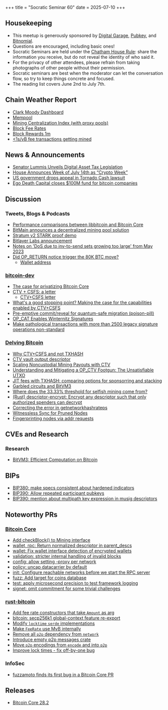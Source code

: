 +++
title = "Socratic Seminar 60"
date = 2025-07-10
+++

Housekeeping
------------

- This meetup is generously sponsored by [Digital Garage](https://dg717.com/), [Pubkey](https://pubkey.bar/), and [Bitnomial](https://bitnomial.com).
- Questions are encouraged, including basic ones!
- Socratic Seminars are held under the [Chatham House Rule](https://www.chathamhouse.org/about-us/chatham-house-rule): share the information you receive, but do not reveal the identity of who said it.
- For the privacy of other attendees, please refrain from taking photographs of other people without their permission.
- Socratic seminars are best when the moderator can let the conversation flow, so try to keep things concrete and focused.
- The reading list covers June 2nd to July 7th.

Chain Weather Report
--------------------

- [Clark Moody Dashboard](https://dashboard.clarkmoody.com/)
- [Mempool](https://mempool.space/graphs/mempool#1m)
- [Mining Centralization Index (with proxy pools)](https://mainnet.observer/charts/mining-pools-centralization-index-with-proxy-pools/?c)
- [Block Fee Rates](https://mempool.space/graphs/mining/block-fee-rates#1m)
- [Block Rewards 1m](https://mempool.space/graphs/mining/block-rewards#1m)
- [<1s/vB fee transactions getting mined](https://x.com/peterktodd/status/1935709056695775583)

News & Announcements
--------------------

- [Senator Lummis Unveils Digital Asset Tax Legislation](https://www.lummis.senate.gov/press-releases/lummis-unveils-digital-asset-tax-legislation/)
- [House Announces Week of July 14th as “Crypto Week”](https://financialservices.house.gov/news/documentsingle.aspx?DocumentID=410793)
- [US government drops appeal in Tornado Cash lawsuit](https://news.bloomberglaw.com/litigation/appeal-dropped-over-crypto-transactions-on-foreign-software-law)
- [Ego Death Capital closes $100M fund for bitcoin companies](https://www.axios.com/2025/07/08/ego-death-100-million-bitcoin-companies)

Discussion
----------

### Tweets, Blogs & Podcasts

- [Performance comparisons between libbitcoin and Bitcoin Core](https://x.com/bitcoinbrink/status/1934925113599656377)
- [BitMain announces a decentralized mining pool solution](https://x.com/bitmaintech/status/1927581481674670492)
- [Stratum v2 STARK proof demo](https://x.com/dimahledba/status/1935354385795592491)
- [Bitlayer Labs announcement](https://x.com/BitlayerLabs/status/1927187546448036216)
- [Notes on 'DoS due to inv-to-send sets growing too large' from May 2023](https://b10c.me/observations/15-inv-to-send-queue/)
- [Did OP_RETURN notice trigger the 80K BTC move?](https://x.com/P3b7_/status/1942191296136835569)
    - [Wallet address](https://mempool.space/address/12tLs9c9RsALt4ockxa1hB4iTCTSmxj2me)

### [bitcoin-dev](https://groups.google.com/g/bitcoindev)

- [The case for privatizing Bitcoin Core](https://groups.google.com/g/bitcoindev/c/43yjt8MXMvo)
- [CTV + CSFS: a letter](https://groups.google.com/g/bitcoindev/c/KJF6A55DPJ8)
    - [CTV+CSFS letter](https://ctv-csfs.com/)
- [What's a good stopping point? Making the case for the capabilities enabled by CTV+CSFS](https://groups.google.com/g/bitcoindev/c/-qJc1EWQzY0)
- [Pre-emptive commit/reveal for quantum-safe migration (poison-pill)](https://groups.google.com/g/bitcoindev/c/oa4nDmlLzN4)
- [OP_CAT Enables Winternitz Signatures](https://groups.google.com/g/bitcoindev/c/Zx_NMqZH65Y)
- [Make pathological transactions with more than 2500 legacy signature operations non-standard](https://groups.google.com/g/bitcoindev/c/u2Bz1Ms8_lA)

### [Delving Bitcoin](https://delvingbitcoin.org/)

- [Why CTV+CSFS and not TXHASH](https://delvingbitcoin.org/t/why-ctv-csfs-and-not-txhash)
- [CTV vault output descriptor](https://delvingbitcoin.org/t/ctv-vault-output-descriptor)
- [Scaling Noncustodial Mining Payouts with CTV](https://delvingbitcoin.org/t/scaling-noncustodial-mining-payouts-with-ctv)
- [Understanding and Mitigating a OP_CTV Footgun: The Unsatisfiable UTXO](https://delvingbitcoin.org/t/understanding-and-mitigating-a-op-ctv-footgun-the-unsatisfiable-utxo/1809)
- [JIT fees with TXHASH: comparing options for sponsorring and stacking](https://delvingbitcoin.org/t/jit-fees-with-txhash-comparing-options-for-sponsorring-and-stacking)
- [Garbled circuits and BitVM3](https://delvingbitcoin.org/t/garbled-circuits-and-bitvm3)
- [Where does the 33.33% threshold for selfish mining come from?](https://delvingbitcoin.org/t/where-does-the-33-33-threshold-for-selfish-mining-come-from)
- [(Rust) descriptor-encrypt: Encrypt any descriptor such that only authorized spenders can decrypt](https://delvingbitcoin.org/t/rust-descriptor-encrypt-encrypt-any-descriptor-such-that-only-authorized-spenders-can-decrypt)
- [Correcting the error in getnetworkhashrateps](https://delvingbitcoin.org/t/correcting-the-error-in-getnetworkhashrateps)
- [Witnessless Sync for Pruned Nodes](https://delvingbitcoin.org/t/witnessless-sync-for-pruned-nodes)
- [Fingerprinting nodes via addr requests](https://delvingbitcoin.org/t/fingerprinting-nodes-via-addr-requests/1786)

CVEs and Research
-----------------

### Research

- [BitVM3: Efficient Computation on Bitcoin](https://bitvm.org/bitvm3.pdf)

BIPs
----

- [BIP380: make specs consistent about hardened indicators](https://github.com/bitcoin/bips/pull/1803)
- [BIP390: Allow repeated participant pubkeys](https://github.com/bitcoin/bips/pull/1867)
- [BIP390: mention about multipath key expression in musig descriptors](https://github.com/bitcoin/bips/pull/1866)

Noteworthy PRs
--------------

### [Bitcoin Core](https://github.com/bitcoin/bitcoin)
- [Add checkBlock() to Mining interface](https://github.com/bitcoin/bitcoin/pull/31981)
- [wallet, rpc: Return normalized descriptor in parent_descs](https://github.com/bitcoin/bitcoin/pull/32594)
- [wallet: Fix wallet interface detection of encrypted wallets](https://github.com/bitcoin/bitcoin/pull/32620)
- [validation: stricter internal handling of invalid blocks](https://github.com/bitcoin/bitcoin/pull/31405)
- [config: allow setting -proxy per network](https://github.com/bitcoin/bitcoin/pull/32425)
- [policy: uncap datacarrier by default](https://github.com/bitcoin/bitcoin/pull/32406)
- [init: Configure reachable networks before we start the RPC server](https://github.com/bitcoin/bitcoin/pull/32539)
- [fuzz: Add target for coins database](https://github.com/bitcoin/bitcoin/pull/32602)
- [test: apply microsecond precision to test framework logging](https://github.com/bitcoin/bitcoin/pull/32676)
- [signet: omit commitment for some trivial challenges](https://github.com/bitcoin/bitcoin/pull/29032)

### [rust-bitcoin](https://github.com/rust-bitcoin/rust-bitcoin)
- [Add fee rate constructors that take `Amount` as arg](https://github.com/rust-bitcoin/rust-bitcoin/pull/4614)
- [bitcoin: secp256k1 global-context feature re-export](https://github.com/rust-bitcoin/rust-bitcoin/pull/4569)
- [Modify `locktime` `serde` implementations](https://github.com/rust-bitcoin/rust-bitcoin/pull/4511)
- [Make `FeeRate` use MvB internally](https://github.com/rust-bitcoin/rust-bitcoin/pull/4534)
- [Remove all `p2p` dependency from `network`](https://github.com/rust-bitcoin/rust-bitcoin/pull/4565)
- [Introduce empty p2p messages crate](https://github.com/rust-bitcoin/rust-bitcoin/pull/4572)
- [Move `p2p` encodings from `encode` and into `p2p`](https://github.com/rust-bitcoin/rust-bitcoin/pull/4571)
- [Improve lock times - fix off-by-one bug](https://github.com/rust-bitcoin/rust-bitcoin/pull/4468)

### InfoSec
- [fuzzamoto finds its first bug in a Bitcoin Core PR](https://x.com/dergoegge/status/1936093236226871794)

Releases
--------

- [Bitcoin Core 28.2](https://github.com/bitcoin/bitcoin/blob/master/doc/release-notes/release-notes-28.2.md)
